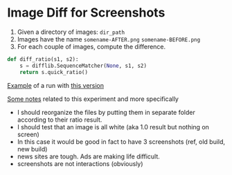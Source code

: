 # Image Diff for Screenshots

1. Given a directory of images: `dir_path`
2. Images have the name `somename-AFTER.png` `somename-BEFORE.png`
3. For each couple of images, compute the difference.

``` python
def diff_ratio(s1, s2):
    s = difflib.SequenceMatcher(None, s1, s2)
    return s.quick_ratio()
```

[Example](https://gist.github.com/karlcow/a7e9f367c77f9dd57490) of a run with [this version](https://github.com/karlcow/webcompat/blob/4b7a784fbdbf1649d3e93e511e0fa62f5e824550/imagediff/reportimgdiff.py)

[Some notes](https://groups.google.com/forum/#!topic/mozilla.compatibility/xFk15n5MDfU) related to this experiment and more specifically 

* I should reorganize the files by putting them in separate folder according to their ratio result.
* I should test that an image is all white (aka 1.0 result but nothing on screen)
* In this case it would be good in fact to have 3 screenshots (ref, old build, new build)
* news sites are tough. Ads are making life difficult.
* screenshots are not interactions (obviously) 
